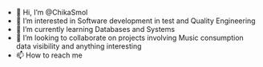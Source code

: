 - 👋 Hi, I’m @ChikaSmol
- 👀 I’m interested in Software development in test and Quality Engineering
- 🌱 I’m currently learning Databases and Systems
- 💞️ I’m looking to collaborate on projects involving Music consumption data visibility and anything interesting
- 📫 How to reach me 

<!---
ChikaSmol/ChikaSmol is a ✨ special ✨ repository because its `README.md` (this file) appears on your GitHub profile.
You can click the Preview link to take a look at your changes.
--->
